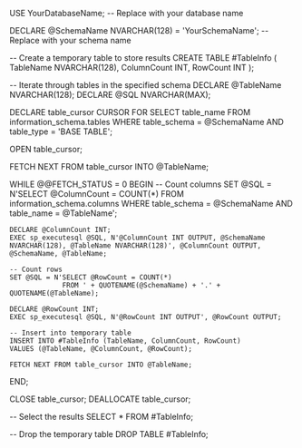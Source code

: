 USE YourDatabaseName; -- Replace with your database name

DECLARE @SchemaName NVARCHAR(128) = 'YourSchemaName'; -- Replace with your schema name

-- Create a temporary table to store results
CREATE TABLE #TableInfo (
    TableName NVARCHAR(128),
    ColumnCount INT,
    RowCount INT
);

-- Iterate through tables in the specified schema
DECLARE @TableName NVARCHAR(128);
DECLARE @SQL NVARCHAR(MAX);

DECLARE table_cursor CURSOR FOR
SELECT table_name
FROM information_schema.tables
WHERE table_schema = @SchemaName AND table_type = 'BASE TABLE';

OPEN table_cursor;

FETCH NEXT FROM table_cursor INTO @TableName;

WHILE @@FETCH_STATUS = 0
BEGIN
    -- Count columns
    SET @SQL = N'SELECT @ColumnCount = COUNT(*)
                 FROM information_schema.columns
                 WHERE table_schema = @SchemaName
                 AND table_name = @TableName';
    
    DECLARE @ColumnCount INT;
    EXEC sp_executesql @SQL, N'@ColumnCount INT OUTPUT, @SchemaName NVARCHAR(128), @TableName NVARCHAR(128)', @ColumnCount OUTPUT, @SchemaName, @TableName;

    -- Count rows
    SET @SQL = N'SELECT @RowCount = COUNT(*)
                 FROM ' + QUOTENAME(@SchemaName) + '.' + QUOTENAME(@TableName);

    DECLARE @RowCount INT;
    EXEC sp_executesql @SQL, N'@RowCount INT OUTPUT', @RowCount OUTPUT;

    -- Insert into temporary table
    INSERT INTO #TableInfo (TableName, ColumnCount, RowCount)
    VALUES (@TableName, @ColumnCount, @RowCount);

    FETCH NEXT FROM table_cursor INTO @TableName;
END;

CLOSE table_cursor;
DEALLOCATE table_cursor;

-- Select the results
SELECT * FROM #TableInfo;

-- Drop the temporary table
DROP TABLE #TableInfo;
